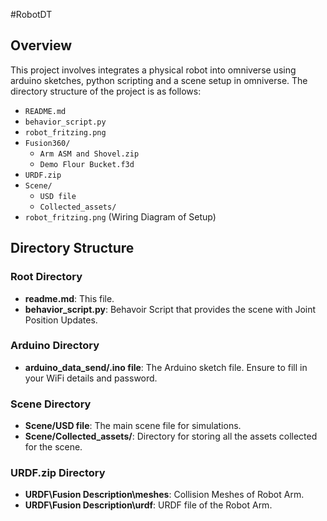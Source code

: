 #RobotDT
## Overview
This project involves integrates a physical robot into omniverse using arduino sketches, python scripting and a scene setup in omniverse.
The directory structure of the project is as follows:


- `README.md`
- `behavior_script.py`
- `robot_fritzing.png`
- `Fusion360/`
  - `Arm ASM and Shovel.zip`
  - `Demo Flour Bucket.f3d`
- `URDF.zip`
- `Scene/`
  - `USD file`
  - `Collected_assets/`
- `robot_fritzing.png` (Wiring Diagram of Setup)
  
## Directory Structure

### Root Directory
- **readme.md**: This file.
- **behavior_script.py**: Behavoir Script that provides the scene with Joint Position Updates.

### Arduino Directory
- **arduino_data_send/.ino file**: The Arduino sketch file. Ensure to fill in your WiFi details and password.

### Scene Directory
- **Scene/USD file**: The main scene file for simulations.
- **Scene/Collected_assets/**: Directory for storing all the assets collected for the scene.

### URDF.zip Directory
- **URDF\Fusion Description\meshes**: Collision Meshes of Robot Arm.
- **URDF\Fusion Description\urdf**: URDF file of the Robot Arm.



